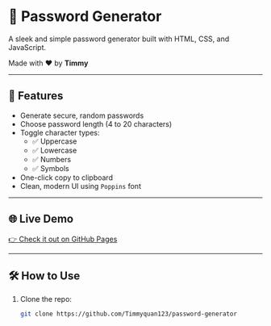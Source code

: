 

# 🔐 Password Generator

A sleek and simple password generator built with HTML, CSS, and JavaScript.

Made with ❤️ by **Timmy**

---

## 🚀 Features

- Generate secure, random passwords
- Choose password length (4 to 20 characters)
- Toggle character types:
  - ✅ Uppercase
  - ✅ Lowercase
  - ✅ Numbers
  - ✅ Symbols
- One-click copy to clipboard
- Clean, modern UI using `Poppins` font

---



## 🌐 Live Demo

[👉 Check it out on GitHub Pages](https://github.com/Timmyquan123/password-generator)

---

## 🛠️ How to Use

1. Clone the repo:
   ```bash
   git clone https://github.com/Timmyquan123/password-generator
